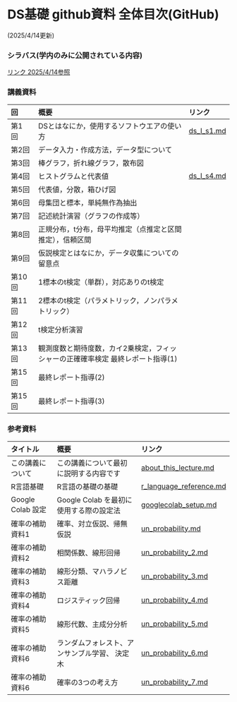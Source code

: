# DS基礎 github資料 全体目次(GitHub)
(2025/4/14更新)


### シラバス(学内のみに公開されている内容)
[リンク 2025/4/14参照](https://office3.bb.twcu.ac.jp/campusweb/campussquare.do?_flowExecutionKey=_cD314968E-904A-E725-1CBC-50EC6CBEEC59_k9B9EFC98-C039-F1D7-B7E5-7DB90613556C)

### 講義資料


| 回      | 概要   |  リンク                                      |
|:--     |:--     | :--      |
| 第1回&nbsp;&nbsp;&nbsp;&nbsp;| DSとはなにか，使用するソフトウエアの使い方   | [ds_I_s1.md](text/ds_I_s1.md) |
| 第2回  | データ入力・作成方法，データ型について   |  |
| 第3回  | 棒グラフ，折れ線グラフ，散布図  |  |
| 第4回  | ヒストグラムと代表値  |  [ds_I_s4.md](text/ds_I_s4.md) |
| 第5回  | 代表値，分散，箱ひげ図  |  |
| 第6回  | 母集団と標本，単純無作為抽出  |  |
| 第7回  | 記述統計演習（グラフの作成等）  |  |
| 第8回  | 正規分布，t分布，母平均推定（点推定と区間推定），信頼区間  |  |
| 第9回  | 仮説検定とはなにか，データ収集についての留意点  |  |
| 第10回 | 1標本のt検定（単群），対応ありのt検定  |  |
| 第11回 | 2標本のt検定（パラメトリック，ノンパラメトリック）  |  |
| 第12回 | t検定分析演習  |  |
| 第13回 | 観測度数と期待度数，カイ2乗検定，フィッシャーの正確確率検定  最終レポート指導(1)  |  |
| 第15回 | 最終レポート指導(2)  |  |
| 第15回 | 最終レポート指導(3)  |  |



### 参考資料
| タイトル           | 概要   |  リンク                                      |
|:--           |:--     | :--                                         |
| この講義について  | この講義について最初に説明する内容です   | [about_this_lecture.md](reference/about_this_lecture.md) |
| R言語基礎  | R言語の基礎の基礎   | [r_language_reference.md](reference/r_language_reference.md) |
| Google Colab 設定  | Google Colab を最初に使用する際の設定法   | [googlecolab_setup.md](reference/googlecolab_setup.md) |
| 確率の補助資料1 | 確率、対立仮説、帰無仮説       | [un_probability.md](reference/un_probability.md) |
| 確率の補助資料2 | 相関係数、線形回帰            | [un_probability_2.md](reference/un_probability_2.md) |
| 確率の補助資料3 | 線形分類、マハラノビス距離    | [un_probability_3.md](reference/un_probability_3.md) |
| 確率の補助資料4 | ロジスティック回帰           | [un_probability_4.md](reference/un_probability_4.md) |
| 確率の補助資料5 | 線形代数、主成分分析         | [un_probability_5.md](reference/un_probability_5.md) |
| 確率の補助資料6 | ランダムフォレスト、アンサンブル学習、 決定木  | [un_probability_6.md](reference/un_probability_6.md) |
| 確率の補助資料6 | 確率の3つの考え方  | [un_probability_7.md](reference/un_probability_7.md) |